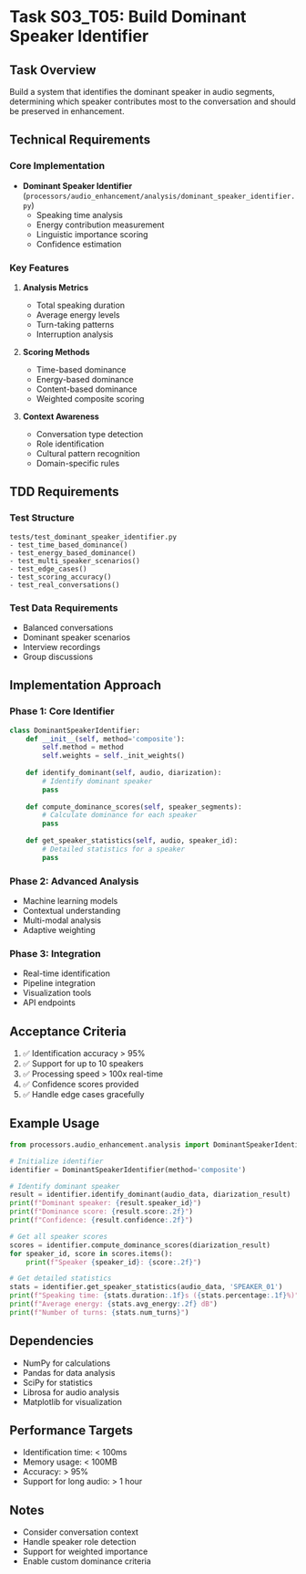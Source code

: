# Task S03_T05: Build Dominant Speaker Identifier

## Task Overview
Build a system that identifies the dominant speaker in audio segments, determining which speaker contributes most to the conversation and should be preserved in enhancement.

## Technical Requirements

### Core Implementation
- **Dominant Speaker Identifier** (`processors/audio_enhancement/analysis/dominant_speaker_identifier.py`)
  - Speaking time analysis
  - Energy contribution measurement
  - Linguistic importance scoring
  - Confidence estimation

### Key Features
1. **Analysis Metrics**
   - Total speaking duration
   - Average energy levels
   - Turn-taking patterns
   - Interruption analysis

2. **Scoring Methods**
   - Time-based dominance
   - Energy-based dominance
   - Content-based dominance
   - Weighted composite scoring

3. **Context Awareness**
   - Conversation type detection
   - Role identification
   - Cultural pattern recognition
   - Domain-specific rules

## TDD Requirements

### Test Structure
```
tests/test_dominant_speaker_identifier.py
- test_time_based_dominance()
- test_energy_based_dominance()
- test_multi_speaker_scenarios()
- test_edge_cases()
- test_scoring_accuracy()
- test_real_conversations()
```

### Test Data Requirements
- Balanced conversations
- Dominant speaker scenarios
- Interview recordings
- Group discussions

## Implementation Approach

### Phase 1: Core Identifier
```python
class DominantSpeakerIdentifier:
    def __init__(self, method='composite'):
        self.method = method
        self.weights = self._init_weights()
        
    def identify_dominant(self, audio, diarization):
        # Identify dominant speaker
        pass
    
    def compute_dominance_scores(self, speaker_segments):
        # Calculate dominance for each speaker
        pass
    
    def get_speaker_statistics(self, audio, speaker_id):
        # Detailed statistics for a speaker
        pass
```

### Phase 2: Advanced Analysis
- Machine learning models
- Contextual understanding
- Multi-modal analysis
- Adaptive weighting

### Phase 3: Integration
- Real-time identification
- Pipeline integration
- Visualization tools
- API endpoints

## Acceptance Criteria
1. ✅ Identification accuracy > 95%
2. ✅ Support for up to 10 speakers
3. ✅ Processing speed > 100x real-time
4. ✅ Confidence scores provided
5. ✅ Handle edge cases gracefully

## Example Usage
```python
from processors.audio_enhancement.analysis import DominantSpeakerIdentifier

# Initialize identifier
identifier = DominantSpeakerIdentifier(method='composite')

# Identify dominant speaker
result = identifier.identify_dominant(audio_data, diarization_result)
print(f"Dominant speaker: {result.speaker_id}")
print(f"Dominance score: {result.score:.2f}")
print(f"Confidence: {result.confidence:.2f}")

# Get all speaker scores
scores = identifier.compute_dominance_scores(diarization_result)
for speaker_id, score in scores.items():
    print(f"Speaker {speaker_id}: {score:.2f}")

# Get detailed statistics
stats = identifier.get_speaker_statistics(audio_data, 'SPEAKER_01')
print(f"Speaking time: {stats.duration:.1f}s ({stats.percentage:.1f}%)")
print(f"Average energy: {stats.avg_energy:.2f} dB")
print(f"Number of turns: {stats.num_turns}")
```

## Dependencies
- NumPy for calculations
- Pandas for data analysis
- SciPy for statistics
- Librosa for audio analysis
- Matplotlib for visualization

## Performance Targets
- Identification time: < 100ms
- Memory usage: < 100MB
- Accuracy: > 95%
- Support for long audio: > 1 hour

## Notes
- Consider conversation context
- Handle speaker role detection
- Support for weighted importance
- Enable custom dominance criteria